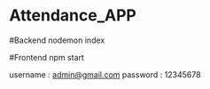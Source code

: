 # Attendance_APP

#Backend 
nodemon index

#Frontend
npm start

username : admin@gmail.com 
password : 12345678
